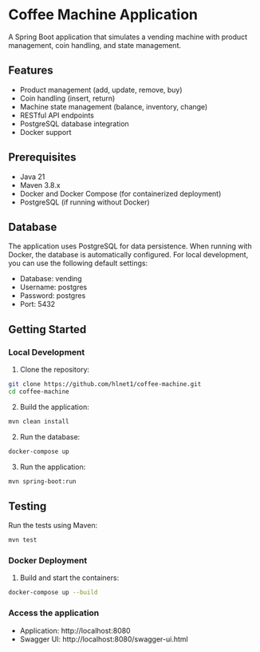 # Coffee Machine Application

A Spring Boot application that simulates a vending machine with product management, coin handling, and state management.

## Features

- Product management (add, update, remove, buy)
- Coin handling (insert, return)
- Machine state management (balance, inventory, change)
- RESTful API endpoints
- PostgreSQL database integration
- Docker support

## Prerequisites

- Java 21
- Maven 3.8.x
- Docker and Docker Compose (for containerized deployment)
- PostgreSQL (if running without Docker)

## Database

The application uses PostgreSQL for data persistence. When running with Docker, the database is automatically configured. For local development, you can use the following default settings:

- Database: vending
- Username: postgres
- Password: postgres
- Port: 5432

## Getting Started

### Local Development

1. Clone the repository:
```bash
git clone https://github.com/hlnet1/coffee-machine.git
cd coffee-machine
```

2. Build the application:
```bash
mvn clean install
```
2. Run the database:
```bash
docker-compose up
```
3. Run the application:
```bash
mvn spring-boot:run
```
## Testing

Run the tests using Maven:
```bash
mvn test
```

### Docker Deployment

1. Build and start the containers:
```bash
docker-compose up --build
```


### Access the application

- Application: http://localhost:8080
- Swagger UI: http://localhost:8080/swagger-ui.html




